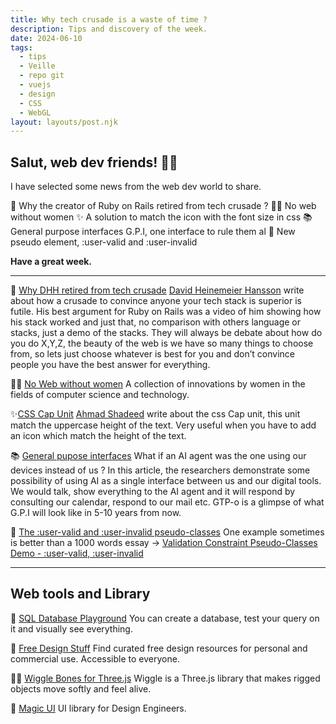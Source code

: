 ```yaml
---
title: Why tech crusade is a waste of time ?
description: Tips and discovery of the week.
date: 2024-06-10
tags:
  - tips
  - Veille
  - repo git
  - vuejs
  - design
  - CSS
  - WebGL
layout: layouts/post.njk
---
```


## Salut, web dev friends! 🧑‍💻

I have selected some news  from the web dev world to share.

🧞 Why the creator of Ruby on Rails retired from tech crusade ?
👩‍💻 No web without women
✨ A solution to match the icon with the font size in css
📚 General purpose interfaces G.P.I, one interface to rule them al
📗 New pseudo element, :user-valid and :user-invalid

**Have a great week.**

___

 🧞 [Why DHH retired from tech crusade](https://world.hey.com/dhh/why-i-retired-from-the-tech-crusades-107a51ea)
[David Heinemeier Hansson](https://world.hey.com/dhh) write about how a crusade to convince anyone your tech stack is superior is futile. His best argument for Ruby on Rails was a video of him showing how his stack worked and just that, no comparison with others language or stacks, just a demo of the stacks.
They will always be debate about how do you do X,Y,Z, the beauty  of the web is we have so many things to choose from, so lets just choose whatever is best for you and don’t convince people you have the best answer for everything.

👩‍💻 [No Web without women](https://nowebwithoutwomen.com/)
A collection of innovations by women in the fields of computer science and technology.

✨[CSS Cap Unit](https://ishadeed.com/article/css-cap-unit/)
[Ahmad Shadeed](https://ishadeed.com/) write about the css Cap unit, this unit match the uppercase height of the text. Very useful when you have to add an icon which match the height of the text.

📚 [General pupose interfaces](https://modemworks.com/research/general-purpose-interfaces/)
What if an AI agent was the one using our devices instead of us ? In this article, the researchers demonstrate some possibility of using AI as a single interface between us and our digital tools.
We would talk, show everything to the AI agent and it will respond by consulting our calendar, respond to our mail etc. GTP-o is a glimpse of what G.P.I will look like in 5-10 years from now.

📗 [The :user-valid and :user-invalid pseudo-classes](https://web.dev/articles/user-valid-and-user-invalid-pseudo-classes?hl=en)
One example sometimes is better than a 1000 words essay -> [Validation Constraint Pseudo-Classes Demo - :user-valid, :user-invalid](https://codepen.io/web-dot-dev/pen/wvNJGrO)

___

## Web tools and Library

🔧 [SQL Database Playground](https://www.db-fiddle.com/)
You can create a database, test your query on it and visually see everything.

🎨 [Free Design Stuff](https://freedesignstuff.com/)
Find curated free design resources for personal and commercial use. Accessible to everyone.

🧑‍💻 [Wiggle Bones for Three.js](https://wiggle.three.tools/)
Wiggle is a Three.js library that makes rigged objects move softly and feel alive.

🎨 [Magic UI](https://magicui.design/)
UI library for Design Engineers.